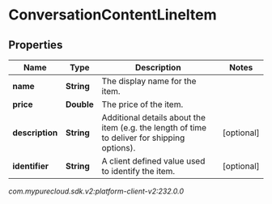 # ConversationContentLineItem


## Properties

| Name | Type | Description | Notes |
| ------------ | ------------- | ------------- | ------------- |
| **name** | **String** | The display name for the item. |  |
| **price** | **Double** | The price of the item. |  |
| **description** | **String** | Additional details about the item (e.g. the length of time to deliver for shipping options). |  [optional] |
| **identifier** | **String** | A client defined value used to identify the item. |  [optional] |




_com.mypurecloud.sdk.v2:platform-client-v2:232.0.0_
